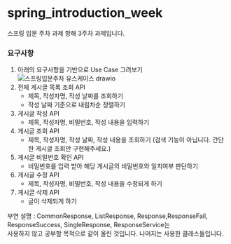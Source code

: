 # spring_introduction_week
스프링 입문 주차 과제 항해 3주차 과제입니다.
  
  ### **요구사항**

1. 아래의 요구사항을 기반으로 Use Case 그려보기
    ![스프링입문주차 유스케이스 drawio](https://user-images.githubusercontent.com/76934018/181413985-1e857616-faf7-4aaf-8e21-312af514f027.png)
2. 전체 게시글 목록 조회 API
    - 제목, 작성자명, 작성 날짜를 조회하기
    - 작성 날짜 기준으로 내림차순 정렬하기
3. 게시글 작성 API
    - 제목, 작성자명, 비밀번호, 작성 내용을 입력하기
4. 게시글 조회 API
    - 제목, 작성자명, 작성 날짜, 작성 내용을 조회하기 
    (검색 기능이 아닙니다. 간단한 게시글 조회만 구현해주세요.)
5. 게시글 비밀번호 확인 API
    - 비밀번호를 입력 받아 해당 게시글의 비밀번호와 일치여부 판단하기
6. 게시글 수정 API
    - 제목, 작성자명, 비밀번호, 작성 내용을 수정되게 하기
7. 게시글 삭제 API
    - 글이 삭제되게 하기  
      
부연 설명 : CommonResponse, ListResponse, Response,ResponseFail, ResponseSuccess, SingleResponse, ResponseService는  
사용하지 않고 공부할 목적으로 같이 올린 것입니다. 나머지는 사용한 클래스들입니다.
